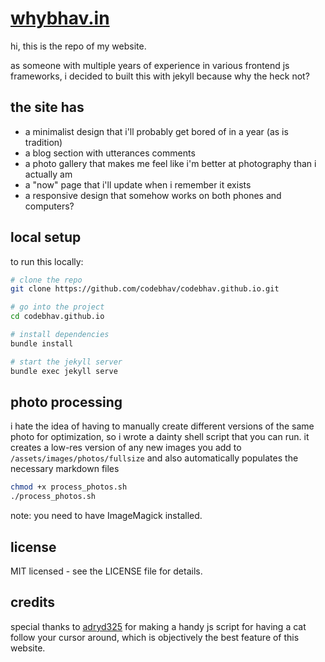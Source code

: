 # [whybhav.in](https://whybhav.in/)

hi, this is the repo of my website.

as someone with multiple years of experience in various frontend js frameworks, i decided to built this with jekyll because why the heck not?

## the site has

-   a minimalist design that i'll probably get bored of in a year (as is tradition)
-   a blog section with utterances comments
-   a photo gallery that makes me feel like i'm better at photography than i actually am
-   a "now" page that i'll update when i remember it exists
-   a responsive design that somehow works on both phones and computers?

## local setup

to run this locally:

```bash
# clone the repo
git clone https://github.com/codebhav/codebhav.github.io.git

# go into the project
cd codebhav.github.io

# install dependencies
bundle install

# start the jekyll server
bundle exec jekyll serve
```

## photo processing

i hate the idea of having to manually create different versions of the same photo for optimization, so i wrote a dainty shell script that you can run. it creates a low-res version of any new images you add to `/assets/images/photos/fullsize` and also automatically populates the necessary markdown files

```bash
chmod +x process_photos.sh
./process_photos.sh
```

note: you need to have ImageMagick installed.

## license

MIT licensed - see the LICENSE file for details.

## credits

special thanks to [adryd325](https://github.com/adryd325/oneko.js) for making a handy js script for having a cat follow your cursor around, which is objectively the best feature of this website.